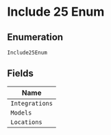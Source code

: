 
# Include 25 Enum

## Enumeration

`Include25Enum`

## Fields

| Name |
|  --- |
| `Integrations` |
| `Models` |
| `Locations` |

